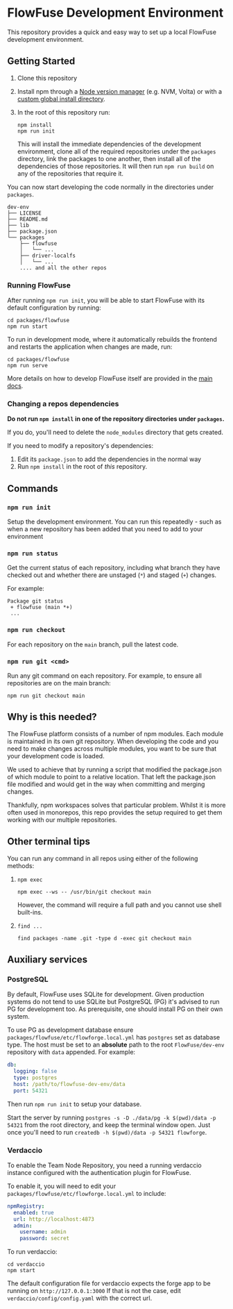 # FlowFuse Development Environment

This repository provides a quick and easy way to set up a local FlowFuse development
environment.

## Getting Started

1. Clone this repository

2. Install npm through a [Node version manager](https://docs.npmjs.com/downloading-and-installing-node-js-and-npm#using-a-node-version-manager-to-install-nodejs-and-npm) (e.g. NVM, Volta) or with a [custom global install directory](https://docs.npmjs.com/resolving-eacces-permissions-errors-when-installing-packages-globally#manually-change-npms-default-directory).

3. In the root of this repository run:

       npm install
       npm run init
      
   This will install the immediate dependencies of the development environment,
   clone all of the required repositories under the `packages` directory, link the packages to one another, then install
   all of the dependencies of those repositories. It will then run `npm run build`
   on any of the repositories that require it.

You can now start developing the code normally in the directories under `packages`.

```
dev-env
├── LICENSE
├── README.md
├── lib
├── package.json
└── packages
    ├── flowfuse
    │   └── ... 
    ├── driver-localfs
    │   └── ...
    .... and all the other repos
```

### Running FlowFuse

After running `npm run init`, you will be able to start FlowFuse with its default
configuration by running:

    cd packages/flowfuse
    npm run start

To run in development mode, where it automatically rebuilds the frontend and restarts
the application when changes are made, run:

    cd packages/flowfuse
    npm run serve

More details on how to develop FlowFuse itself are provided in the [main docs](https://flowfuse.com/docs/contribute/introduction/).

### Changing a repos dependencies


**Do not run `npm install` in one of the repository directories under `packages`.**

If you do, you'll need to delete the `node_modules` directory that gets created.

If you need to modify a repository's dependencies:

1. Edit its `package.json` to add the dependencies in the normal way
2. Run `npm install` in the root of *this* repository.


## Commands

### `npm run init`

Setup the development environment. You can run this repeatedly - such as when
a new repository has been added that you need to add to your environment

### `npm run status`

Get the current status of each repository, including what branch they have checked out
and whether there are unstaged (`*`) and staged (`+`) changes.

For example:

```
Package git status
 + flowfuse (main *+)
 ...
```

### `npm run checkout`

For each repository on the `main` branch, pull the latest code.

### `npm run git <cmd>`

Run any git command on each repository. For example, to ensure all repositories
are on the main branch:

```
npm run git checkout main
```

## Why is this needed?

The FlowFuse platform consists of a number of npm modules. Each module is maintained
in its own git repository. When developing the code and you need to make changes
across multiple modules, you want to be sure that your development code is loaded.

We used to achieve that by running a script that modified the package.json of which
module to point to a relative location. That left the package.json file modified
and would get in the way when committing and merging changes.

Thankfully, npm workspaces solves that particular problem. Whilst it is more
often used in monorepos, this repo provides the setup required to get them working
with our multiple repositories.


## Other terminal tips

You can run any command in all repos using either of the following methods:

1. `npm exec`

    ```
    npm exec --ws -- /usr/bin/git checkout main
    ```

    However, the command will require a full path and you cannot use shell built-ins.

2. `find ...`

    ```
    find packages -name .git -type d -exec git checkout main
    ```


## Auxiliary services

### PostgreSQL

By default, FlowFuse uses SQLite for development. Given production systems do not
tend to use SQLite but PostgreSQL (PG) it's advised to run PG for development too.
As prerequisite, one should install PG on their own system.

To use PG as development database ensure `packages/flowfuse/etc/flowforge.local.yml`
has `postgres` set as database type. The host must be set to an **absolute** path
to the root `FlowFuse/dev-env` repository with `data` appended. For example:

```yaml
db:
  logging: false
  type: postgres
  host: /path/to/flowfuse-dev-env/data
  port: 54321
```

Then run `npm run init` to setup your database.

Start the server by running `postgres -s -D ./data/pg -k $(pwd)/data -p 54321`
from the root directory, and keep the terminal window open. Just once you'll
need to run `createdb -h $(pwd)/data -p 54321 flowforge`.

### Verdaccio

To enable the Team Node Repository, you need a running verdaccio instance configured
with the authentication plugin for FlowFuse.

To enable it, you will need to edit your `packages/flowfuse/etc/flowforge.local.yml` to include:

```yaml
npmRegistry:
  enabled: true
  url: http://localhost:4873
  admin:
    username: admin
    password: secret
```

To run verdaccio:

```
cd verdaccio
npm start
```

The default configuration file for verdaccio expects the forge app to be running on `http://127.0.0.1:3000`
If that is not the case, edit `verdaccio/config/config.yaml` with the correct url. 

